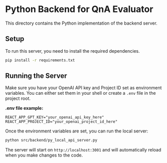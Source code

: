 # Python Backend for QnA Evaluator

This directory contains the Python implementation of the backend server.

## Setup

To run this server, you need to install the required dependencies.

```bash
pip install -r requirements.txt
```

## Running the Server

Make sure you have your OpenAI API key and Project ID set as environment variables. You can either set them in your shell or create a `.env` file in the project root.

**.env file example:**
```
REACT_APP_GPT_KEY="your_openai_api_key_here"
REACT_APP_PROJECT_ID="your_openai_project_id_here"
```

Once the environment variables are set, you can run the local server:

```bash
python src/backend/py_local_api_server.py
```

The server will start on `http://localhost:3001` and will automatically reload when you make changes to the code.